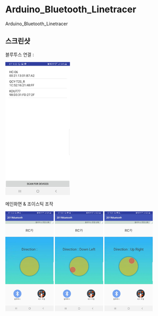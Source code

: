 # Arduino_Bluetooth_Linetracer
Arduino_Bluetooth_Linetracer


**스크린샷**
---  
  
블루투스 연결 :  
  
<img src="./image/bluetooth.jpg" width="40%"/>  
  
메인화면 & 조이스틱 조작  
  
<img src="./image/main.jpg" width="30%"/> <img src="./image/joystick1.jpg" width="30%"/> <img src="./image/joystick2.jpg" width="30%"/>  
